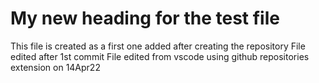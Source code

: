 # My new heading for the test file

This file is created as a first one added after creating the repository 
File edited after 1st commit
File edited from vscode using github repositories extension on 14Apr22